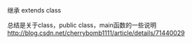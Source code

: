 继承  extends class

总结是关于class，public class，main函数的一些说明
http://blog.csdn.net/cherrybomb1111/article/details/71440029
